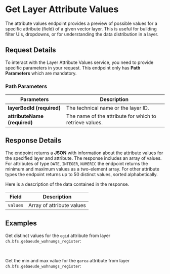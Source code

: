 # Get Layer Attribute Values

The attribute values endpoint provides a preview of possible values for a specific attribute (field) of a given vector layer.
This is useful for building filter UIs, dropdowns, or for understanding the data distribution in a layer.

<ApiCodeBlock url="https://api3.geo.admin.ch/rest/services/api/MapServer/{layerBodId}/attributes/{attributeName}" method="GET" />

## Request Details

To interact with the Layer Attribute Values service, you need to provide specific parameters in your request.
This endpoint only has **Path Parameters** which are mandatory.

### Path Parameters

| Parameters                   | Description                                             |
| ---------------------------- | ------------------------------------------------------- |
| **layerBodId (required)**    | The technical name or the layer ID.                     |
| **attributeName (required)** | The name of the attribute for which to retrieve values. |

## Response Details

The endpoint returns a **JSON** with information about the attribute values for the specified layer and attribute. The response includes an array of values. For attributes of type `DATE`, `INTEGER`, `NUMERIC` the endpoint returns the minimum and maximum values as a two-element array. For other attribute types the endpoint returns up to 50 distinct values, sorted alphabetically.

Here is a description of the data contained in the response.

| **Field** | **Description**           |
| --------- | ------------------------- |
| `values`  | Array of attribute values |

## Examples

Get distinct values for the `egid` attribute from layer `ch.bfs.gebaeude_wohnungs_register`:

<ExampleCodeBlock 
request='curl https://api3.geo.admin.ch/rest/services/api/MapServer/ch.bfs.gebaeude_wohnungs_register/attributes/egid'
example='{
    "values": [
        "1",
        "10",
        "100",
        "10000",
        "1000001",
        "1000002",
        "1000007",
        "1000008",
        "1000009",
        "100001",
        "1000011",
        "1000012",
        "1000013",
        "1000014",
        "1000015",
        "1000016",
        "1000017",
        "1000018",
        "1000019",
        "100002",
        "1000020",
        "1000021",
        "1000022",
        "1000024",
        "1000026",
        "1000027",
        "1000028",
        "1000029",
        "100003",
        "1000030",
        "1000031",
        "1000032",
        "1000033",
        "1000034",
        "1000035",
        "1000036",
        "1000038",
        "1000039",
        "1000040",
        "1000041",
        "1000042",
        "1000043",
        "1000044",
        "1000045",
        "1000046",
        "1000047",
        "1000048",
        "1000049",
        "100005",
        "1000050"
    ]
}'
/>

<br>

Get the min and max value for the `garea` attribute from layer `ch.bfs.gebaeude_wohnungs_register`:

<ExampleCodeBlock 
request='curl "https://api3.geo.admin.ch/rest/services/api/MapServer/ch.bfs.gebaeude_wohnungs_register/attributes/garea"'
example='{
    "values": [
        1,
        99431
    ]
}'
/>
